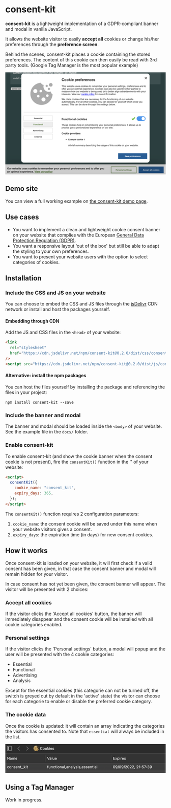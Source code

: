 # consent-kit

**consent-kit** is a lightweight implementation of a GDPR-compliant banner and modal in vanilla JavaScript.

It allows the website visitor to easily **accept all** cookies or change his/her preferences through the **preference
screen**.

Behind the scenes, consent-kit places a cookie containing the stored preferences. The content of this cookie can then
easily be read with 3rd party tools. (Google Tag Manager is the most popular example)

![The consent modal](./docs/dist/img/cookie-modal.png)

## Demo site

You can view a full working example on [the consent-kit demo page](https://joeri-vlekken.github.io/consent-kit/).

## Use cases

- You want to implement a clean and lightweight cookie consent banner on your website that complies with the
  European [General Data Protection Regulation (GDPR)](https://ec.europa.eu/info/law/law-topic/data-protection_en).
- You want a responsive layout 'out of the box' but still be able to adapt the styling to your own preferences.
- You want to present your website users with the option to select categories of cookies.

## Installation

### Include the CSS and JS on your website

You can choose to embed the CSS and JS files through the
[jsDelivr](https://cdn.jsdelivr.net/npm/consent-kit@0.2.0/dist/) CDN network or install and host the packages yourself.

#### Embedding through CDN

Add the JS and CSS files in the `<head>` of your website:

```html
<link
  rel="stylesheet"
  href="https://cdn.jsdelivr.net/npm/consent-kit@0.2.0/dist/css/consent-kit.min.css"
/>
<script src="https://cdn.jsdelivr.net/npm/consent-kit@0.2.0/dist/js/consent-kit.min.js"></script>
```

#### Alternative: install the npm packages

You can host the files yourself by installing the package and referencing the files in your project:

```shell
npm install consent-kit --save
```

### Include the banner and modal

The banner and modal should be loaded inside the `<body>` of your website. See the example file in the `docs/`
folder.

### Enable consent-kit

To enable consent-kit (and show the cookie banner when the consent cookie is not present), fire the `consentKit()`
function in the '<body>' of your website:

```html
<script>
  consentKit({
    cookie_name: "consent_kit",
    expiry_days: 365,
  });
</script>
```

The `consentKit()` function requires 2 configuration parameters:

1. `cookie_name`: the consent cookie will be saved under this name when your website visitors gives a consent.
2. `expiry_days`: the expiration time (in days) for new consent cookies.

## How it works

Once consent-kit is loaded on your website, it will first check if a valid consent has been given, in that case the
consent banner and modal will remain hidden for your visitor.

In case consent has not yet been given, the consent banner will appear. The visitor will be presented with 2 choices:

### Accept all cookies

If the visitor clicks the 'Accept all cookies' button, the banner will immediately disappear and the consent cookie will be
installed with all cookie categories enabled.

### Personal settings

If the visitor clicks the 'Personal settings' button, a modal will popup and the user will be presented with the 4
cookie categories:

- Essential
- Functional
- Advertising
- Analysis

Except for the essential cookies (this categorie can not be turned off, the switch is greyed out by default in the
'active' state) the visitor can choose for each categorie to enable or disable the preferred cookie category.

### The cookie data

Once the cookie is updated: it will contain an array indicating the categories the visitors has consented to.
Note that `essential` will always be included in the list.

![The consent cookie installed by consent-kit](./docs/dist/img/cookie-inspector.png)

## Using a Tag Manager

Work in progress.
